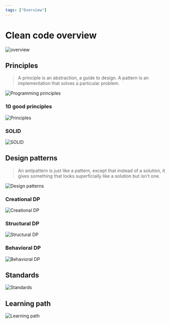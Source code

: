 ```yaml
---
tags: ["Overview"]
---
```


# Clean code overview

![overview](https://i.pinimg.com/originals/07/eb/7a/07eb7afd82dd111b4c653c7874a87a0c.jpg)

## Principles

> A principle is an abstraction, a guide to design. A pattern is an implementation that solves a particular problem.

![Programming principles](https://i.pinimg.com/originals/43/73/fa/4373fa9a09a4c4eb4e9c2cf1adcd7d4f.jpg)

### 10 good principles 
![Principles](https://i.pinimg.com/originals/5f/08/67/5f0867f8d9311258ce2e75b0929e0f5d.jpg)



### SOLID 

![SOLID](https://i.pinimg.com/originals/94/a7/d7/94a7d7d96fc53ddc9cf08de84bb6074d.jpg)


## Design patterns

> An antipattern is just like a pattern, except that instead of a solution, it gives something that looks superficially like a solution but isn't one.

![Design patterns](https://i.pinimg.com/originals/9c/bb/7c/9cbb7ccf675aff822cfa2eb81cfc6881.png)

### Creational DP

![Creational DP](https://i.pinimg.com/originals/d4/54/3a/d4543a82e6af15d233795d0646bd0357.png)

### Structural DP

![Structural DP](https://i.pinimg.com/originals/6d/56/5c/6d565c3421d0e0970a13b9b94ca91da9.png)

### Behavioral DP

![Behavioral DP](https://i.pinimg.com/originals/8b/77/ca/8b77ca2587f29a3780d71111446e791a.png)


## Standards

![Standards](https://i.pinimg.com/originals/cc/c7/4d/ccc74d56b7763a357ea3638bc053ccc9.jpg)

## Learning path

![Learning path](https://i.pinimg.com/736x/01/43/62/01436286ed5f27b2ec722a3cffe9efce.jpg)